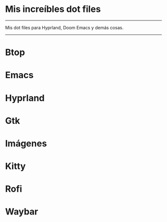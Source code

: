# Mis increíbles dot files

---

Mis dot files para Hyprland, Doom Emacs y demás cosas.

---

# Btop

# Emacs

# Hyprland

# Gtk

# Imágenes

# Kitty

# Rofi 

# Waybar 
